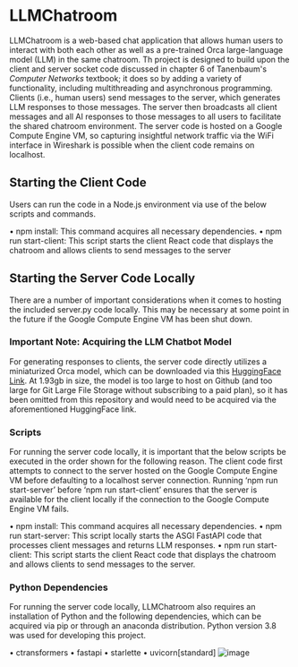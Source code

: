 # LLMChatroom

LLMChatroom is a web-based chat application that allows human users to interact with both each other as well as a pre-trained Orca large-language model (LLM) in the same chatroom. Th project is designed to build upon the client and server socket code discussed in chapter 6 of Tanenbaum's *Computer Networks* textbook; it does so by adding a variety of functionality, including multithreading and asynchronous programming. Clients (i.e., human users) send messages to the server, which generates LLM responses to those messages. The server then broadcasts all client messages and all AI responses to those messages to all users to facilitate the shared chatroom environment. The server code is hosted on a Google Compute Engine VM, so capturing insightful network traffic via the WiFi interface in Wireshark is possible when the client code remains on localhost.

## Starting the Client Code

Users can run the code in a Node.js environment via use of the below scripts and commands. 

•	npm install: This command acquires all necessary dependencies.
•	npm run start-client: This script starts the client React code that displays the chatroom and allows clients to send messages to the server

## Starting the Server Code Locally

There are a number of important considerations when it comes to hosting the included server.py code locally. This may be necessary at some point in the future if the Google Compute Engine VM has been shut down.

### Important Note: Acquiring the LLM Chatbot Model

For generating responses to clients, the server code directly utilizes a miniaturized Orca model, which can be downloaded via this [HuggingFace Link](https://huggingface.co/zoltanctoth/orca_mini_3B-GGUF). At 1.93gb in size, the model is too large to host on Github (and too large for Git Large File Storage without subscribing to a paid plan), so it has been omitted from this repository and would need to be acquired via the aforementioned HuggingFace link.

### Scripts

For running the server code locally, it is important that the below scripts be executed in the order shown for the following reason. The client code first attempts to connect to the server hosted on the Google Compute Engine VM before defaulting to a localhost server connection. Running ‘npm run start-server’ before ‘npm run start-client’ ensures that the server is available for the client locally if the connection to the Google Compute Engine VM fails.

•	npm install: This command acquires all necessary dependencies.
•	npm run start-server: This script locally starts the ASGI FastAPI code that processes client messages and returns LLM responses.
•	npm run start-client: This script starts the client React code that displays the chatroom and allows clients to send messages to the server.

### Python Dependencies

For running the server code locally, LLMChatroom also requires an installation of Python and the following dependencies, which can be acquired via pip or through an anaconda distribution. Python version 3.8 was used for developing this project.

•	ctransformers
•	fastapi
•	starlette
•	uvicorn[standard]
![image](https://github.com/teaden/CS7344_FinalProject/assets/19725253/f7be011a-dfc9-435c-8357-d3094b4d6027)


